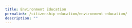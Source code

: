 ```yaml
---
title: Environment Education
permalink: /citizenship-education/environment-education/
description: ""
---
```

